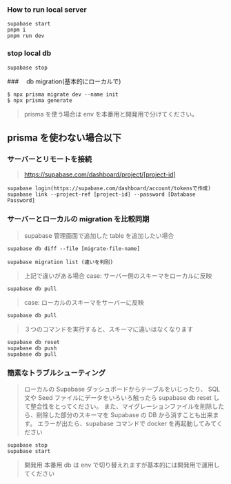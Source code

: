 ### How to run local server

```
supabase start
pnpm i
pnpm run dev
```

### stop local db

```
supabase stop

```

###　 db migration(基本的にローカルで)

```
$ npx prisma migrate dev --name init
$ npx prisma generate
```

> prisma を使う場合は env を本番用と開発用で分けてください。

## prisma を使わない場合以下

### サーバーとリモートを接続

> https://supabase.com/dashboard/project/[project-id]

```
supabase login(https://supabase.com/dashboard/account/tokensで作成)
supabase link --project-ref [project-id] --password [Database Password]

```

### サーバーとローカルの migration を比較同期

> supabase 管理画面で追加した table を追加したい場合

```
supabase db diff --file [migrate-file-name]
```

```
supabase migration list (違いを判別)
```

> 上記で違いがある場合
> case: サーバー側のスキーマをローカルに反映

```
supabase db pull
```

> case: ローカルのスキーマをサーバーに反映

```
supabase db pull
```

> ３つのコマンドを実行すると、スキーマに違いはなくなります

```
supabase db reset
supabase db push
supabase db pull
```

### 簡素なトラブルシューティング

> ローカルの Supabase ダッシュボードからテーブルをいじったり、
> SQL 文や Seed ファイルにデータをいろいろ触ったら supabase db reset して整合性をとってください。
> また、マイグレーションファイルを削除したら、削除した部分のスキーマを Supabase の DB から消すことも出来ます。
> エラーが出たら、supabase コマンドで docker を再起動してみてください

```
supabase stop
supabase start
```

> 開発用 本番用 db は env で切り替えれますが基本的には開発用で運用してください
